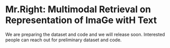 # Mr.Right: Multimodal Retrieval on Representation of ImaGe witH Text
We are preparing the dataset and code and we will release soon. Interested people can reach out for preliminary dataset and code.



